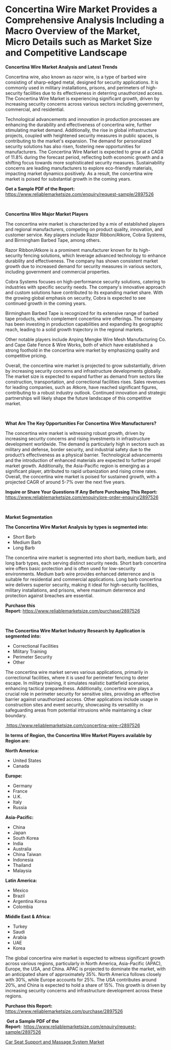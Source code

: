 <p><h1>Concertina Wire Market Provides a Comprehensive Analysis Including a Macro Overview of the Market, Micro Details such as Market Size and Competitive Landscape</h1></p><p><strong>Concertina Wire Market Analysis and Latest Trends</strong></p>
<p><p>Concertina wire, also known as razor wire, is a type of barbed wire consisting of sharp-edged metal, designed for security applications. It is commonly used in military installations, prisons, and perimeters of high-security facilities due to its effectiveness in deterring unauthorized access. The Concertina Wire Market is experiencing significant growth, driven by increasing security concerns across various sectors including government, commercial, and residential. </p><p>Technological advancements and innovation in production processes are enhancing the durability and effectiveness of concertina wire, further stimulating market demand. Additionally, the rise in global infrastructure projects, coupled with heightened security measures in public spaces, is contributing to the market's expansion. The demand for personalized security solutions has also risen, fostering new opportunities for manufacturers. The Concertina Wire Market is expected to grow at a CAGR of 11.8% during the forecast period, reflecting both economic growth and a shifting focus towards more sophisticated security measures. Sustainability concerns are leading manufacturers to explore eco-friendly materials, impacting market dynamics positively. As a result, the concertina wire market is poised for substantial growth in the coming years.</p></p>
<p><strong>Get a Sample PDF of the Report:&nbsp;</strong> <a href="https://www.reliablemarketsize.com/enquiry/request-sample/2897526?utm_campaign=1743&utm_medium=2&utm_source=Github&utm_content=ia&utm_term=15032025&utm_id=concertina-wire">https://www.reliablemarketsize.com/enquiry/request-sample/2897526</a></p>
<p>&nbsp;</p>
<p><strong>Concertina Wire Major Market Players</strong></p>
<p><p>The concertina wire market is characterized by a mix of established players and regional manufacturers, competing on product quality, innovation, and customer service. Key players include Razor Ribbon/Atkore, Cobra Systems, and Birmingham Barbed Tape, among others.</p><p>Razor Ribbon/Atkore is a prominent manufacturer known for its high-security fencing solutions, which leverage advanced technology to enhance durability and effectiveness. The company has shown consistent market growth due to increased demand for security measures in various sectors, including government and commercial properties.</p><p>Cobra Systems focuses on high-performance security solutions, catering to industries with specific security needs. The company's innovative approach and custom solutions have contributed to its expanding market share. With the growing global emphasis on security, Cobra is expected to see continued growth in the coming years.</p><p>Birmingham Barbed Tape is recognized for its extensive range of barbed tape products, which complement concertina wire offerings. The company has been investing in production capabilities and expanding its geographic reach, leading to a solid growth trajectory in the regional markets.</p><p>Other notable players include Anping Mengke Wire Mesh Manufacturing Co. and Cape Gate Fence & Wire Works, both of which have established a strong foothold in the concertina wire market by emphasizing quality and competitive pricing.</p><p>Overall, the concertina wire market is projected to grow substantially, driven by increasing security concerns and infrastructure developments globally. The market size is expected to expand further as demand from sectors like construction, transportation, and correctional facilities rises. Sales revenues for leading companies, such as Atkore, have reached significant figures, contributing to a robust industry outlook. Continued innovation and strategic partnerships will likely shape the future landscape of this competitive market.</p></p>
<p>&nbsp;</p>
<p><strong>What Are The Key Opportunities For Concertina Wire Manufacturers?</strong></p>
<p><p>The concertina wire market is witnessing robust growth, driven by increasing security concerns and rising investments in infrastructure development worldwide. The demand is particularly high in sectors such as military and defense, border security, and industrial safety due to the product’s effectiveness as a physical barrier. Technological advancements and the introduction of enhanced materials are expected to further propel market growth. Additionally, the Asia-Pacific region is emerging as a significant player, attributed to rapid urbanization and rising crime rates. Overall, the concertina wire market is poised for sustained growth, with a projected CAGR of around 5-7% over the next five years.</p></p>
<p><strong>Inquire or Share Your Questions If Any Before Purchasing This Report:</strong> <a href="https://www.reliablemarketsize.com/enquiry/pre-order-enquiry/2897526?utm_campaign=1743&utm_medium=2&utm_source=Github&utm_content=ia&utm_term=15032025&utm_id=concertina-wire">https://www.reliablemarketsize.com/enquiry/pre-order-enquiry/2897526</a></p>
<p>&nbsp;</p>
<p><strong>Market Segmentation</strong></p>
<p><strong>The Concertina Wire Market Analysis by types is segmented into:</strong></p>
<p><ul><li>Short Barb</li><li>Medium Barb</li><li>Long Barb</li></ul></p>
<p><p>The concertina wire market is segmented into short barb, medium barb, and long barb types, each serving distinct security needs. Short barb concertina wire offers basic protection and is often used for low-security environments. Medium barb wire provides enhanced deterrence and is suitable for residential and commercial applications. Long barb concertina wire delivers superior security, making it ideal for high-security facilities, military installations, and prisons, where maximum deterrence and protection against breaches are essential.</p></p>
<p><strong>Purchase this Report:&nbsp;</strong><a href="https://www.reliablemarketsize.com/purchase/2897526?utm_campaign=1743&utm_medium=2&utm_source=Github&utm_content=ia&utm_term=15032025&utm_id=concertina-wire">https://www.reliablemarketsize.com/purchase/2897526</a></p>
<p>&nbsp;</p>
<p><strong>The Concertina Wire Market Industry Research by Application is segmented into:</strong></p>
<p><ul><li>Correctional Facilities</li><li>Military Training</li><li>Perimeter Security</li><li>Other</li></ul></p>
<p><p>The concertina wire market serves various applications, primarily in correctional facilities, where it is used for perimeter fencing to deter escape. In military training, it simulates realistic battlefield scenarios, enhancing tactical preparedness. Additionally, concertina wire plays a crucial role in perimeter security for sensitive sites, providing an effective barrier against unauthorized access. Other applications include usage in construction sites and event security, showcasing its versatility in safeguarding areas from potential intrusions while maintaining a clear boundary.</p></p>
<p><a href="https://www.reliablemarketsize.com/concertina-wire-r2897526?utm_campaign=1743&utm_medium=2&utm_source=Github&utm_content=ia&utm_term=15032025&utm_id=concertina-wire">&nbsp;https://www.reliablemarketsize.com/concertina-wire-r2897526</a></p>
<p><strong>In terms of Region, the Concertina Wire Market Players available by Region are:</strong></p>
<p>
    <p> <strong> North America: </strong>
        <ul>
            <li>United States</li>
            <li>Canada</li>
        </ul>
        </p> 
    <p> <strong> Europe: </strong>
        <ul>
            <li>Germany</li>
            <li>France</li>
            <li>U.K.</li>
            <li>Italy</li>
            <li>Russia</li>
        </ul>
        </p> 
    <p> <strong> Asia-Pacific: </strong>
        <ul>
            <li>China</li>
            <li>Japan</li>
            <li>South Korea</li>
            <li>India</li>
            <li>Australia</li>
            <li>China Taiwan</li>
            <li>Indonesia</li>
            <li>Thailand</li>
            <li>Malaysia</li>
        </ul>
        </p> 
    <p> <strong> Latin America: </strong>
        <ul>
            <li>Mexico</li>
            <li>Brazil</li>
            <li>Argentina Korea</li>
            <li>Colombia</li>
        </ul>
        </p> 
    <p> <strong> Middle East & Africa: </strong>
        <ul>
            <li>Turkey</li>
            <li>Saudi</li>
            <li>Arabia</li>
            <li>UAE</li>
            <li>Korea</li>
        </ul>
    </p>
    </p>
<p><p>The global concertina wire market is expected to witness significant growth across various regions, particularly in North America, Asia-Pacific (APAC), Europe, the USA, and China. APAC is projected to dominate the market, with an anticipated share of approximately 35%. North America follows closely with 30%, while Europe accounts for 25%. The USA contributes around 20%, and China is expected to hold a share of 15%. This growth is driven by increasing security concerns and infrastructure development across these regions.</p></p>
<p><strong>Purchase this Report: </strong><a href="https://www.reliablemarketsize.com/purchase/2897526?utm_campaign=1743&utm_medium=2&utm_source=Github&utm_content=ia&utm_term=15032025&utm_id=concertina-wire">https://www.reliablemarketsize.com/purchase/2897526</a></p>
<p>&nbsp;<strong>Get a Sample PDF of the Report:&nbsp;&nbsp;</strong><a href="https://www.reliablemarketsize.com/enquiry/request-sample/2897526?utm_campaign=1743&utm_medium=2&utm_source=Github&utm_content=ia&utm_term=15032025&utm_id=concertina-wire">https://www.reliablemarketsize.com/enquiry/request-sample/2897526</a></p>
<p><strong></strong></p>
<p><p><a href="https://github.com/ryanbell8967/Market-Research-Report-List-1/blob/main/car-seat-support-and-massage-system-market.md?utm_campaign=1743&utm_medium=2&utm_source=Github&utm_content=ia&utm_term=15032025&utm_id=concertina-wire">Car Seat Support and Massage System Market</a></p></p>